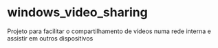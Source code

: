 # windows_video_sharing
Projeto para facilitar o compartilhamento de vídeos numa rede interna e assistir em outros dispositivos
